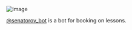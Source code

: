 ![image](https://github.com/user-attachments/assets/8d5b1670-5de9-4ea9-88e2-8f3ddb93135a)

[@senatorov_bot](https://t.me/SENATOROV_BOT) is a bot for booking on lessons.

